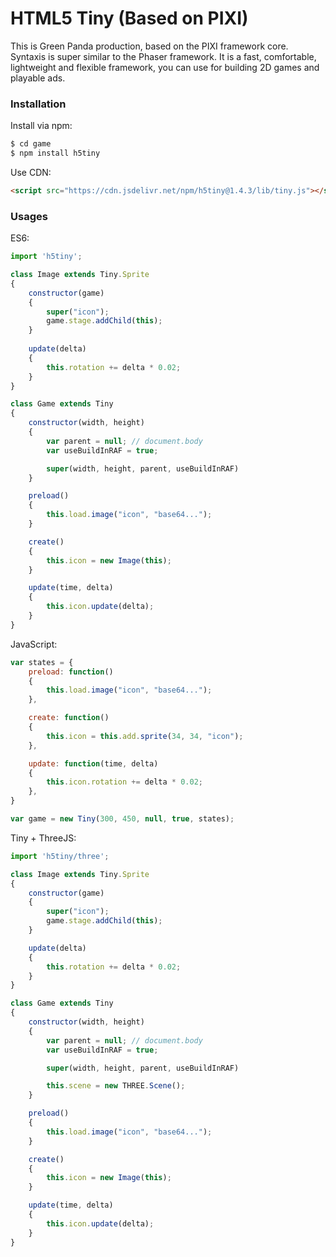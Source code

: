 # HTML5 Tiny (Based on PIXI)


This is Green Panda production, based on the PIXI framework core.
Syntaxis is super similar to the Phaser framework. 
It is a fast, comfortable, lightweight and flexible framework, you can use for building 2D games and playable ads.


### Installation

Install via npm:

```sh
$ cd game
$ npm install h5tiny
```

Use CDN:

```html
<script src="https://cdn.jsdelivr.net/npm/h5tiny@1.4.3/lib/tiny.js"></script>
```

### Usages

ES6:

```javascript
import 'h5tiny';

class Image extends Tiny.Sprite 
{
	constructor(game) 
	{
		super("icon");
		game.stage.addChild(this);
	}
	
	update(delta) 
	{
		this.rotation += delta * 0.02;
	}
}

class Game extends Tiny 
{
	constructor(width, height) 
	{
		var parent = null; // document.body
		var useBuildInRAF = true;

		super(width, height, parent, useBuildInRAF)
	}

	preload() 
	{
		this.load.image("icon", "base64...");
	}

	create() 
	{
		this.icon = new Image(this);
	}

	update(time, delta) 
	{
		this.icon.update(delta);
	}
}

```

JavaScript:

```javascript
var states = {
	preload: function() 
	{
		this.load.image("icon", "base64...");
	},

	create: function() 
	{
		this.icon = this.add.sprite(34, 34, "icon");
	},

	update: function(time, delta) 
	{
		this.icon.rotation += delta * 0.02;
	},
}

var game = new Tiny(300, 450, null, true, states);

```


Tiny + ThreeJS:

```javascript
import 'h5tiny/three';

class Image extends Tiny.Sprite 
{
	constructor(game) 
	{
		super("icon");
		game.stage.addChild(this);
	}

	update(delta) 
	{
		this.rotation += delta * 0.02;
	}
}

class Game extends Tiny
{
	constructor(width, height) 
	{
		var parent = null; // document.body
		var useBuildInRAF = true;

		super(width, height, parent, useBuildInRAF)

		this.scene = new THREE.Scene();
	}

	preload() 
	{
		this.load.image("icon", "base64...");
	}

	create() 
	{
		this.icon = new Image(this);
	}

	update(time, delta) 
	{
		this.icon.update(delta);
	}
}

```